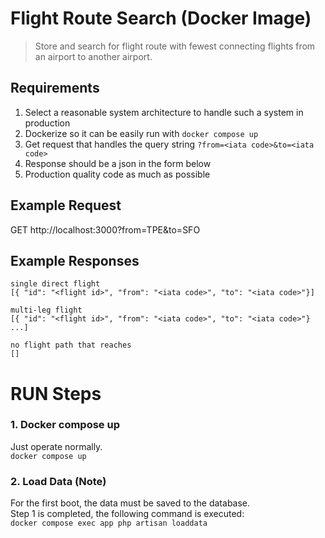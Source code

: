 # Flight Route Search (Docker Image)

>Store and search for flight route with fewest connecting flights from an airport to another airport.

## Requirements
  1) Select a reasonable system architecture to handle such a system in production
  2) Dockerize so it can be easily run with `docker compose up`
  3) Get request that handles the query string `?from=<iata code>&to=<iata code>`
  4) Response should be a json in the form below
  5) Production quality code as much as possible

## Example Request
GET http://localhost:3000?from=TPE&to=SFO

## Example Responses

```
single direct flight
[{ "id": "<flight id>", "from": "<iata code>", "to": "<iata code>"}]

multi-leg flight
[{ "id": "<flight id>", "from": "<iata code>", "to": "<iata code>"} ...]

no flight path that reaches
[]
```

# RUN Steps

### 1. Docker compose up
Just operate normally.    
`docker compose up`

### 2. Load Data (**Note**)

For the first boot, the data must be saved to the database.    
Step 1 is completed, the following command is executed:    
`docker compose exec app php artisan loaddata`
